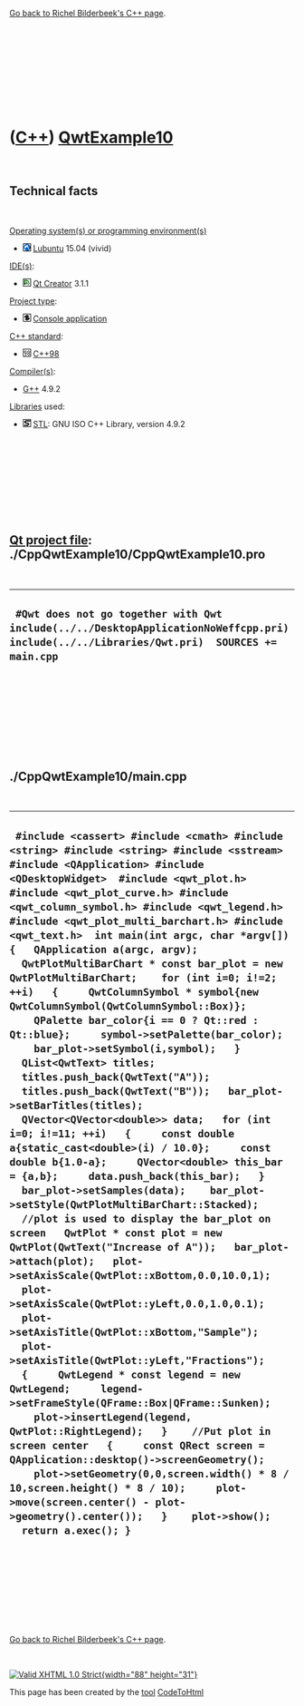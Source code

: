 

[Go back to Richel Bilderbeek's C++ page](Cpp.htm).

 

 

 

 

 

([C++](Cpp.htm)) [QwtExample10](CppQwtExample10.htm)
====================================================

 

Technical facts
---------------

 

[Operating system(s) or programming environment(s)](CppOs.htm)

-   ![Lubuntu](PicLubuntu.png) [Lubuntu](CppLubuntu.htm) 15.04 (vivid)

[IDE(s)](CppIde.htm):

-   ![Qt Creator](PicQtCreator.png) [Qt Creator](CppQtCreator.htm) 3.1.1

[Project type](CppQtProjectType.htm):

-   ![console](PicConsole.png) [Console
    application](CppConsoleApplication.htm)

[C++ standard](CppStandard.htm):

-   ![C++98](PicCpp98.png) [C++98](Cpp98.htm)

[Compiler(s)](CppCompiler.htm):

-   [G++](CppGpp.htm) 4.9.2

[Libraries](CppLibrary.htm) used:

-   ![STL](PicStl.png) [STL](CppStl.htm): GNU ISO C++ Library, version
    4.9.2

 

 

 

 

 

[Qt project file](CppQtProjectFile.htm): ./CppQwtExample10/CppQwtExample10.pro
------------------------------------------------------------------------------

 

  --------------------------------------------------------------------------------------------------------------------------------------------
  ` #Qwt does not go together with Qwt include(../../DesktopApplicationNoWeffcpp.pri) include(../../Libraries/Qwt.pri)  SOURCES += main.cpp`
  --------------------------------------------------------------------------------------------------------------------------------------------

 

 

 

 

 

./CppQwtExample10/main.cpp
--------------------------

 

  ------------------------------------------------------------------------------------------------------------------------------------------------------------------------------------------------------------------------------------------------------------------------------------------------------------------------------------------------------------------------------------------------------------------------------------------------------------------------------------------------------------------------------------------------------------------------------------------------------------------------------------------------------------------------------------------------------------------------------------------------------------------------------------------------------------------------------------------------------------------------------------------------------------------------------------------------------------------------------------------------------------------------------------------------------------------------------------------------------------------------------------------------------------------------------------------------------------------------------------------------------------------------------------------------------------------------------------------------------------------------------------------------------------------------------------------------------------------------------------------------------------------------------------------------------------------------------------------------------------------------------------------------------------------------------------------------------------------------------------------------------------------------------------------------------------------------------------------------------------------------------------------------------------------------------------------------------------------------
  ` #include <cassert> #include <cmath> #include <string> #include <string> #include <sstream>  #include <QApplication> #include <QDesktopWidget>  #include <qwt_plot.h> #include <qwt_plot_curve.h> #include <qwt_column_symbol.h> #include <qwt_legend.h> #include <qwt_plot_multi_barchart.h> #include <qwt_text.h>  int main(int argc, char *argv[]) {   QApplication a(argc, argv);    QwtPlotMultiBarChart * const bar_plot = new QwtPlotMultiBarChart;    for (int i=0; i!=2; ++i)   {     QwtColumnSymbol * symbol{new QwtColumnSymbol(QwtColumnSymbol::Box)};     QPalette bar_color{i == 0 ? Qt::red : Qt::blue};     symbol->setPalette(bar_color);     bar_plot->setSymbol(i,symbol);   }   QList<QwtText> titles;   titles.push_back(QwtText("A"));   titles.push_back(QwtText("B"));   bar_plot->setBarTitles(titles);     QVector<QVector<double>> data;   for (int i=0; i!=11; ++i)   {     const double a{static_cast<double>(i) / 10.0};     const double b{1.0-a};     QVector<double> this_bar = {a,b};     data.push_back(this_bar);   }   bar_plot->setSamples(data);    bar_plot->setStyle(QwtPlotMultiBarChart::Stacked);     //plot is used to display the bar_plot on screen   QwtPlot * const plot = new QwtPlot(QwtText("Increase of A"));   bar_plot->attach(plot);   plot->setAxisScale(QwtPlot::xBottom,0.0,10.0,1);   plot->setAxisScale(QwtPlot::yLeft,0.0,1.0,0.1);   plot->setAxisTitle(QwtPlot::xBottom,"Sample");   plot->setAxisTitle(QwtPlot::yLeft,"Fractions");    {     QwtLegend * const legend = new QwtLegend;     legend->setFrameStyle(QFrame::Box|QFrame::Sunken);     plot->insertLegend(legend, QwtPlot::RightLegend);   }    //Put plot in screen center   {     const QRect screen = QApplication::desktop()->screenGeometry();     plot->setGeometry(0,0,screen.width() * 8 / 10,screen.height() * 8 / 10);     plot->move(screen.center() - plot->geometry().center());   }    plot->show();   return a.exec(); }`
  ------------------------------------------------------------------------------------------------------------------------------------------------------------------------------------------------------------------------------------------------------------------------------------------------------------------------------------------------------------------------------------------------------------------------------------------------------------------------------------------------------------------------------------------------------------------------------------------------------------------------------------------------------------------------------------------------------------------------------------------------------------------------------------------------------------------------------------------------------------------------------------------------------------------------------------------------------------------------------------------------------------------------------------------------------------------------------------------------------------------------------------------------------------------------------------------------------------------------------------------------------------------------------------------------------------------------------------------------------------------------------------------------------------------------------------------------------------------------------------------------------------------------------------------------------------------------------------------------------------------------------------------------------------------------------------------------------------------------------------------------------------------------------------------------------------------------------------------------------------------------------------------------------------------------------------------------------------------------

 

 

 

 

 

[Go back to Richel Bilderbeek's C++ page](Cpp.htm).



 

[![Valid XHTML 1.0 Strict](valid-xhtml10.png){width="88"
height="31"}](http://validator.w3.org/check?uri=referer)

This page has been created by the [tool](Tools.htm)
[CodeToHtml](ToolCodeToHtml.htm)
